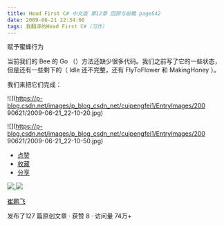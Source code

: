 ```yaml
---
title: Head First C# 中文版 第12章 回顾与前瞻 page542
date: 2009-06-21 22:34:00
tags: 我翻译的Head First C#（习作）
---
```

赋予蜜蜂行为

  

当前我们的  Bee  的  Go  （）方法还缺少很多代码。我们之前写了它的一些状态，但是还有一些剩下的（  Idle  还不完整，还有
FlyToFlower  和  MakingHoney  ）。

  

我们来把它们完成：

  

![](https://p-blog.csdn.net/images/p_blog_csdn_net/cuipengfei1/EntryImages/200
90621/2009-06-21_22-10-20.jpg)

![](https://p-blog.csdn.net/images/p_blog_csdn_net/cuipengfei1/EntryImages/200
90621/2009-06-21_22-10-50.jpg)

  * [ 点赞  ](javascript:;)
  * [ 收藏  ](javascript:;)
  * [ 分享 ](javascript:;)

[ ![](https://profile.csdnimg.cn/5/2/5/3_cuipengfei1)
![](https://g.csdnimg.cn/static/user-reg-year/1x/11.png)
](https://blog.csdn.net/cuipengfei1)

[ 崔鹏飞 ](https://blog.csdn.net/cuipengfei1)

发布了127 篇原创文章  ·  获赞 8  ·  访问量 74万+

